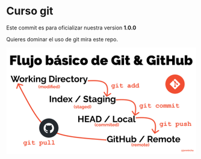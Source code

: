 # Curso git

Este commit es para oficializar nuestra version **1.0.0**

Quieres dominar el uso de git mira este repo.

![Flujo de Git](git-flow.png)
